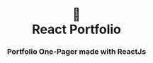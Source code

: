 <div align="center">
  <h1>🌵<br>React Portfolio</h1>
  <h3>Portfolio One-Pager made with ReactJs</h3>
</div>
